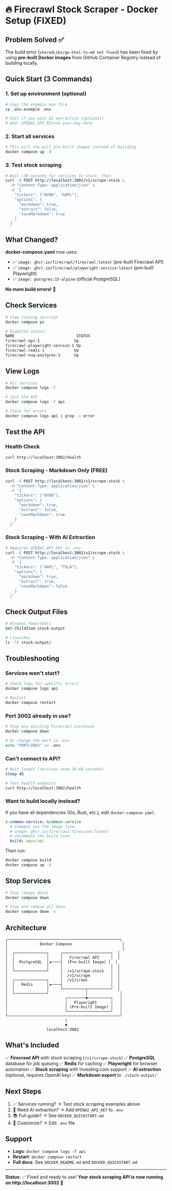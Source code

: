 # 🔥 Firecrawl Stock Scraper - Docker Setup (FIXED)

## Problem Solved ✅

The build error (`sharedLibs/go-html-to-md not found`) has been fixed by using **pre-built Docker images** from GitHub Container Registry instead of building locally.

## Quick Start (3 Commands)

### 1. Set up environment (optional)
```bash
# Copy the example env file
cp .env.example .env

# Edit if you want AI extraction (optional)
# Add: OPENAI_API_KEY=sk-your-key-here
```

### 2. Start all services
```bash
# This will now pull pre-built images instead of building
docker compose up -d
```

### 3. Test stock scraping
```bash
# Wait ~30 seconds for services to start, then:
curl -X POST http://localhost:3002/v1/scrape-stock \
  -H "Content-Type: application/json" \
  -d '{
    "tickers": ["BYND", "AAPL"],
    "options": {
      "markdown": true,
      "extract": false,
      "saveMarkdown": true
    }
  }'
```

## What Changed?

**docker-compose.yaml** now uses:
- ✅ `image: ghcr.io/firecrawl/firecrawl:latest` (pre-built Firecrawl API)
- ✅ `image: ghcr.io/firecrawl/playwright-service:latest` (pre-built Playwright)
- ✅ `image: postgres:15-alpine` (official PostgreSQL)

**No more build errors!** 🎉

## Check Services

```bash
# View running services
docker compose ps

# Expected output:
NAME                           STATUS
firecrawl-api-1               Up
firecrawl-playwright-service-1 Up
firecrawl-redis-1             Up
firecrawl-nuq-postgres-1      Up
```

## View Logs

```bash
# All services
docker compose logs -f

# Just the API
docker compose logs -f api

# Check for errors
docker compose logs api | grep -i error
```

## Test the API

### Health Check
```bash
curl http://localhost:3002/health
```

### Stock Scraping - Markdown Only (FREE)
```bash
curl -X POST http://localhost:3002/v1/scrape-stock \
  -H "Content-Type: application/json" \
  -d '{
    "tickers": ["BYND"],
    "options": {
      "markdown": true,
      "extract": false,
      "saveMarkdown": true
    }
  }'
```

### Stock Scraping - With AI Extraction
```bash
# Requires OPENAI_API_KEY in .env
curl -X POST http://localhost:3002/v1/scrape-stock \
  -H "Content-Type: application/json" \
  -d '{
    "tickers": ["AAPL", "TSLA"],
    "options": {
      "markdown": true,
      "extract": true,
      "saveMarkdown": false
    }
  }'
```

## Check Output Files

```bash
# Windows PowerShell
Get-ChildItem stock-output

# Linux/Mac
ls -lh stock-output/
```

## Troubleshooting

### Services won't start?
```bash
# Check logs for specific errors
docker compose logs api

# Restart
docker compose restart
```

### Port 3002 already in use?
```bash
# Stop any existing Firecrawl instances
docker compose down

# Or change the port in .env
echo "PORT=3003" >> .env
```

### Can't connect to API?
```bash
# Wait longer (services need 30-60 seconds)
sleep 45

# Test health endpoint
curl http://localhost:3002/health
```

### Want to build locally instead?

If you have all dependencies (Go, Rust, etc.), edit `docker-compose.yaml`:

```yaml
x-common-service: &common-service
  # Comment out the image line:
  # image: ghcr.io/firecrawl/firecrawl:latest
  # Uncomment the build line:
  build: apps/api
```

Then run:
```bash
docker compose build
docker compose up -d
```

## Stop Services

```bash
# Stop (keeps data)
docker compose down

# Stop and remove all data
docker compose down -v
```

## Architecture

```
┌─────────────────────────────────────────────────┐
│              Docker Compose                      │
│                                                  │
│  ┌──────────────┐     ┌─────────────────────┐  │
│  │              │     │   Firecrawl API     │  │
│  │  PostgreSQL  │◄────┤  (Pre-built Image) │  │
│  │              │     │                     │  │
│  └──────────────┘     │  /v1/scrape-stock   │  │
│                       │  /v1/scrape         │  │
│  ┌──────────────┐     │  /v1/crawl          │  │
│  │   Redis      │◄────┤                     │  │
│  │              │     └──────────┬──────────┘  │
│  └──────────────┘                │              │
│                         ┌────────▼──────────┐   │
│                         │   Playwright      │   │
│                         │ (Pre-built Image) │   │
│                         └───────────────────┘   │
└─────────────────────────────────────────────────┘
                          │
                          ▼
                  localhost:3002
```

## What's Included

✅ **Firecrawl API** with stock scraping (`/v1/scrape-stock`)
✅ **PostgreSQL** database for job queuing
✅ **Redis** for caching
✅ **Playwright** for browser automation
✅ **Stock scraping** with Investing.com support
✅ **AI extraction** (optional, requires OpenAI key)
✅ **Markdown export** to `./stock-output/`

## Next Steps

1. ✅ Services running? → Test stock scraping examples above
2. 🎯 Need AI extraction? → Add `OPENAI_API_KEY` to `.env`
3. 📚 Full guide? → See `DOCKER_QUICKSTART.md`
4. 🔧 Customize? → Edit `.env` file

## Support

- **Logs**: `docker compose logs -f api`
- **Restart**: `docker compose restart`
- **Full docs**: See `DOCKER_README.md` and `DOCKER_QUICKSTART.md`

---

**Status**: ✅ Fixed and ready to use!
**Your stock scraping API is now running on http://localhost:3002** 🚀
